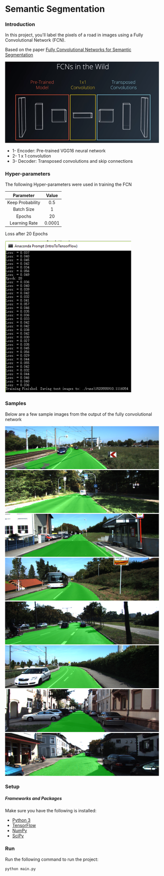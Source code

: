 # Semantic Segmentation
### Introduction
In this project, you'll label the pixels of a road in images using a Fully Convolutional Network (FCN).

Based on the paper [Fully Convolutional Networks for Semantic Segmentation](https://people.eecs.berkeley.edu/~jonlong/long_shelhamer_fcn.pdf)

![FCN](./results/FCN.PNG)

* 1- Encoder: Pre-trained VGG16 neural network
* 2- 1 x 1 convolution
* 3- Decoder: Transposed convolutions and skip connections

### Hyper-parameters
The following Hyper-parameters were used in training the FCN

| Parameter                        | Value   | 
|:--------------------------------:|:-------:| 
| Keep Probability                 | 0.5     | 
| Batch Size                       | 1       |
| Epochs                           | 20      |
| Learning Rate                    | 0.0001  |

Loss after 20 Epochs

![Loss](./results/loss.PNG)

### Samples

Below are a few sample images from the output of the fully convolutional network

![sample1](./results/1520555910.1116054/um_000003.png)
![sample2](./results/1520555910.1116054/um_000008.png)
![sample3](./results/1520555910.1116054/um_000013.png)
![sample4](./results/1520555910.1116054/um_000032.png)
![sample5](./results/1520555910.1116054/umm_000024.png)
![sample6](./results/1520555910.1116054/umm_000038.png)
![sample7](./results/1520555910.1116054/uu_000001.png)
![sample8](./results/1520555910.1116054/uu_000010.png)

### Setup
##### Frameworks and Packages
Make sure you have the following is installed:
 - [Python 3](https://www.python.org/)
 - [TensorFlow](https://www.tensorflow.org/)
 - [NumPy](http://www.numpy.org/)
 - [SciPy](https://www.scipy.org/)

### Run
Run the following command to run the project:
```
python main.py
```


 
